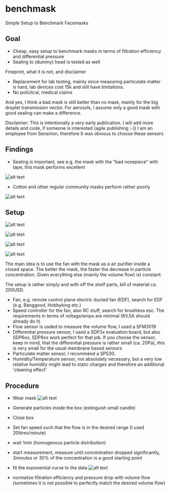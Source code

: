 # benchmask
Simple Setup to Benchmark Facemasks



## Goal

- Cheap, easy setup to benchmark masks in terms of filtration efficiency and differential pressure
- Sealing to (dummy) head is tested as well


Fineprint, what it is not, and disclaimer

- Replacement for lab testing, mainly since measuring particulate matter is hard, lab devices cost 15k and still have limitations. 
- No policitcal, medical claims

And yes, I think a bad mask is still better than no mask, mainly for the big droplet transmission vector. For aerosols, I assume only a good mask with good sealing can make a difference. 

Disclaimer: 
This is intentionally a very early publication. I will add more details and code, if someone is interested (agile publishing ;-))
I am an employee from Sensirion, therefore It was obvious to choose these sensors


## Findings

- Sealing is important, see e.g. the mask with the "bad nosepiece" with tape, this mask performs excellent

![alt text](https://github.com/matts-ch/benchmask/blob/main/bad_nose_piece.jpg "Bad Nosepiece")
- Cotton and other regular community masks perform rather poorly


![alt text](https://github.com/matts-ch/benchmask/blob/main/overview.png "Example Measurement Set")


## Setup

![alt text](https://github.com/matts-ch/benchmask/blob/main/system.JPG "Overview Setup")


![alt text](https://github.com/matts-ch/benchmask/blob/main/system_photo1.png "Overview Setup")


![alt text](https://github.com/matts-ch/benchmask/blob/main/head.png "Head")


![alt text](https://github.com/matts-ch/benchmask/blob/main/box.jpg "Box")


The main idea is to use the fan with the mask as a air purifier inside a closed space. The better the mask, the faster the decrease in particle concentration. Given everything else (mainly the volume flow) ist constant. 

The setup is rather simply and with off the shelf parts, bill of material ca. 200USD. 

- Fan, e.g. remote control plane electric ducted fan (EDF), search for EDF (e.g. Banggood, Hobbyking etc.)
- Speed controller for the fan, also RC stuff, search for brushless esc. The requirements in terms of voltage/amps are minimal (8V,5A should already do it)
- Flow sensor is usded to measure the volume flow, I used a SFM3019
- Differential pressure sensor, I used a SDP3x evaluation board, but also SDP6xx, SDP8xx work perfect for that job. If you choose the sensor, keep in mind, that the differential pressure is rather small (ca. 20Pa), this is very small for the usual membrane based sensors
- Particulate matter sensor, I recommend a SPS30. 
- Humidity/Temperature sensor, not absolutely necessary, but a very low relative humidity might lead to static charges and therefore an additional 'cleaning effect'




## Procedure

- Wear mask
![alt text](https://github.com/matts-ch/benchmask/blob/main/ffp2.png "ffp2 mask")
- Generate particles inside the box (extinguish small candle)
- Close box
- Set fan speed such that the flow is in the desired range (I used 20litres/minute)
- wait 1min (homogenous particle distribution)
- start measurement, measure until concentration dropped significantly, 3minutes or 30% of the concentration is a good starting point
- fit the exponential curve to the data
![alt text](https://github.com/matts-ch/benchmask/blob/main/semilog_fit_out_ffp2_shen_huan_taped1.png "Overview Setup")


- normalize filtration efficiency and pressure drop with volume flow (sometimes it is not possible to perfectly match the desired volume flow)




